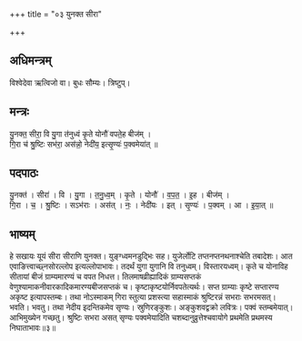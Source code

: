+++
title = "०३ युनक्त सीरा"

+++
## अधिमन्त्रम्
विश्वेदेवा ऋत्विजो वा। बुधः सौम्यः। त्रिष्टुप्।

## मन्त्रः
यु॒नक्त॒ सीरा॒ वि यु॒गा त॑नुध्वं कृ॒ते योनौ॑ वपते॒ह बीज॑म् ।  
गि॒रा च॑ श्रु॒ष्टिः सभ॑रा॒ अस॑न्नो॒ नेदी॑य॒ इत्सृ॒ण्यः॑ प॒क्वमेया॑त् ॥

## पदपाठः
यु॒नक्त॑ । सीरा॑ । वि । यु॒गा । त॒नु॒ध्व॒म् । कृ॒ते । योनौ॑ । व॒प॒त॒ । इ॒ह । बीज॑म् ।  
गि॒रा । च॒ । श्रु॒ष्टिः । सऽभ॑राः । अस॑त् । नः॒ । नेदी॑यः । इत् । सृ॒ण्यः॑ । प॒क्वम् । आ । इ॒या॒त् ॥

## भाष्यम्
हे सखायः यूयं सीरा सीराणि युनक्त। युङ्ग्ध्वमनडुद्भिः सह। युजेर्लोटि तप्तनप्तनथनाश्चेति तबादेशः। आत एवाङित्त्वाच्छ्नसोरल्लोप इत्यल्लोपाभावः। तदर्थं युगा युगानि वि तनुध्वम्। विस्तारयध्वम्। कृते च योनाविह सीतायां बीजं ग्राम्यमारण्यं च वपत निधत्त। तिलमाषव्रीह्यादिकं ग्राम्यसप्तकं वेणुश्यामाकनीवारकादिकमारण्यबीजसप्तकं च। कृष्टाकृष्टयोर्निवपतेत्यर्थः। सप्त ग्राम्याः कृष्टे सप्तारण्य अकृष्ट इत्यापस्तम्बः। तथा नोऽस्माकम् गिरा स्तुत्या प्रशस्त्या सहास्माकं श्रुष्टिरन्नं सभराः सभरमसत्। भवति। भवतु। तथा नेदीय इदन्तिकमेव सृण्यः। स्रुणिरङ्कुशः। अङ्कुशवद्वक्रो लवित्रः। पक्वं स्तम्बमेयात्। आभिमुख्येन गच्छतु। श्रुष्टिः सभरा असत् सृण्यः पक्वमेयादिति चशब्दानुव्रुत्तेश्चवायोगे प्रथमेति प्रथमस्य निघाताभावः॥३॥